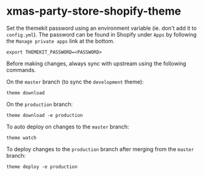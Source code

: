 # xmas-party-store-shopify-theme

Set the themekit password using an environment variable (ie. don't add it to `config.yml`). The password can be found in Shopify under `Apps` by following the `Manage private apps` link at the bottom.

```
export THEMEKIT_PASSWORD=<PASSWORD>
```

Before making changes, always sync with upstream using the following commands.

On the `master` branch (to sync the `development` theme):

```
theme download
```

On the `production` branch:

```
theme download -e production
```

To auto deploy on changes to the `master` branch:

```
theme watch
```

To deploy changes to the `production` branch after merging from the `master` branch:

```
theme deploy -e production
```
